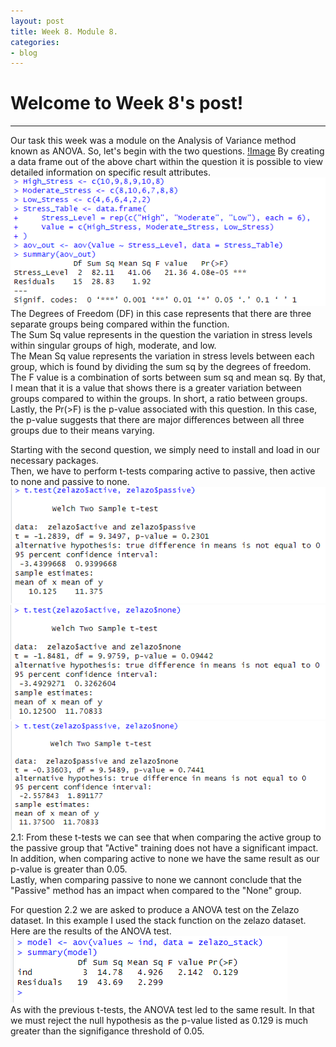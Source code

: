 ```yaml
---
layout: post
title: Week 8. Module 8.
categories:
- blog
---
```


# Welcome to Week 8's post!

---
Our task this week was a module on the Analysis of Variance method known as ANOVA.
So, let's begin with the two questions.
[!Image](https://raw.githubusercontent.com/ScottAustinYoung/scottaustinyoung.github.io/refs/heads/master/assets/module8/questions.png)
By creating a data frame out of the above chart within the question it is possible to view detailed information on specific result attributes.  
![Image](https://raw.githubusercontent.com/ScottAustinYoung/scottaustinyoung.github.io/refs/heads/master/assets/module8/aov.png)
The Degrees of Freedom (DF) in this case represents that there are three separate groups being compared within the function.    
The Sum Sq value represents in the question the variation in stress levels within singular groups of high, moderate, and low.   
The Mean Sq value represents the variation in stress levels between each group, which is found by dividing the sum sq by the degrees of freedom.  
The F value is a combination of sorts between sum sq and mean sq. By that, I mean that it is a value that shows there is a greater variation between groups compared to within the groups. In short, a ratio between groups.  
Lastly, the Pr(>F) is the p-value associated with this question. In this case, the p-value suggests that there are major differences between all three groups due to their means varying.  


Starting with the second question, we simply need to install and load in our necessary packages.  
Then, we have to perform t-tests comparing active to passive, then active to none and passive to none.  
![Image](https://raw.githubusercontent.com/ScottAustinYoung/scottaustinyoung.github.io/refs/heads/master/assets/module8/activePassive.png)
![Image](https://raw.githubusercontent.com/ScottAustinYoung/scottaustinyoung.github.io/refs/heads/master/assets/module8/activeNone.png)
![Image](https://raw.githubusercontent.com/ScottAustinYoung/scottaustinyoung.github.io/refs/heads/master/assets/module8/passiveNone.png)  
2.1: From these t-tests we can see that when comparing the active group to the passive group that "Active" training does not have a significant impact.  
In addition, when comparing active to none we have the same result as our p-value is greater than 0.05.  
Lastly, when comparing passive to none we cannont conclude that the "Passive" method has an impact when compared to the "None" group.  

For question 2.2 we are asked to produce a ANOVA test on the Zelazo dataset. In this example I used the stack function on the zelazo dataset. Here are the results of the ANOVA test.  
![Image](https://raw.githubusercontent.com/ScottAustinYoung/scottaustinyoung.github.io/refs/heads/master/assets/module8/aov1.png)  
As with the previous t-tests, the ANOVA test led to the same result. In that we must reject the null hypothesis as the p-value listed as 0.129 is much greater than the signifigance threshold of 0.05.
